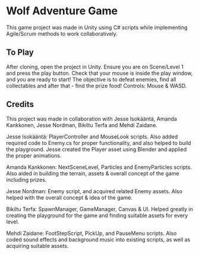 # Wolf Adventure Game

This game project was made in Unity using C# scripts while implementing Agile/Scrum methods to work collaboratively.

## To Play

After cloning, open the project in Unity. Ensure you are on Scene/Level 1 and press the play button. Check that your mouse is inside the play window, and you are ready to start! The objective is to defeat enemies, find all collectables and after that - find the prize food! Controls: Mouse & WASD.

## Credits

This project was made in collaboration with Jesse Isokääntä, Amanda Kankkonen, Jesse Nordman, Bikiltu Terfa and Mehdi Zaidane.

Jesse Isokääntä: PlayerController and MouseLook scripts. Also added required code to Enemy.cs for proper functionality, and also helped to build the playground. Jesse created the Player asset using Blender and applied the proper animations. 

Amanda Kankkonen: NextSceneLevel, Particles and EnemyParticles scripts. Also aided in building the terrain, assets & overall concept of the game including prizes.

Jesse Nordman: Enemy script, and acquired related Enemy assets. Also helped with the overall concept & idea of the game.

Bikiltu Terfa: SpawnManager, GameManager, Canvas & UI. Helped greatly in creating the playground for the game and finding suitable assets for every level.

Mehdi Zaidane: FootStepScript, PickUp, and PauseMenu scripts. Also coded sound effects and background music into existing scripts, as well as acquiring suitable assets. 